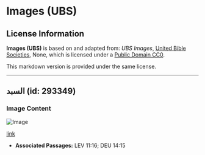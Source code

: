 # Images (UBS)

## License Information

**Images (UBS)** is based on and adapted from: _UBS Images_, [United Bible Societies](https://unitedbiblesocieties.org/), None, which is licensed under a [Public Domain CC0](https://creativecommons.org/public-domain/cc0/).

This markdown version is provided under the same license.



--------------------------------

## السبد (id: 293349)

### Image Content

![Image](https://cdn.aquifer.bible/aquifer-content/resources/Media/WEB-0679_nightjars.jpg)

[link](https://cdn.aquifer.bible/aquifer-content/resources/Media/WEB-0679_nightjars.jpg)

* **Associated Passages:** LEV 11:16; DEU 14:15

